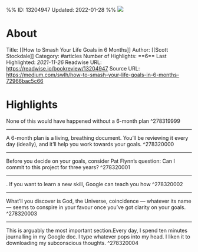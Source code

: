 %%
ID: 13204947
Updated: 2022-01-28
%%
![](https://readwise-assets.s3.amazonaws.com/static/images/article0.00998d930354.png)

# About
Title: [[How to Smash Your Life Goals in 6 Months]]
Author: [[Scott Stockdale]]
Category: #articles
Number of Highlights: ==6==
Last Highlighted: *2021-11-26*
Readwise URL: https://readwise.io/bookreview/13204947
Source URL: https://medium.com/swlh/how-to-smash-your-life-goals-in-6-months-72966bac5c66


# Highlights 
None of this would have happened without a 6-month plan  ^278319999

---

A 6-month plan is a living, breathing document. You’ll be reviewing it every day (ideally), and it’ll help you work towards your goals.  ^278320000

---

Before you decide on your goals, consider Pat Flynn’s question: Can I commit to this project for three years?  ^278320001

---

. If you want to learn a new skill, Google can teach you how  ^278320002

---

What’ll you discover is God, the Universe, coincidence — whatever its name — seems to conspire in your favour once you’ve got clarity on your goals.  ^278320003

---

This is arguably the most important section.Every day, I spend ten minutes journalling in my Google doc. I type whatever pops into my head. I liken it to downloading my subconscious thoughts.  ^278320004

